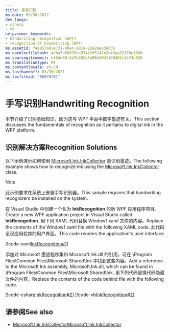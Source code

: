 ```yaml
---
title: 手写识别
ms.date: 03/30/2017
dev_langs:
- csharp
- vb
helpviewer_keywords:
- handwriting recognition [WPF]
- recognition of handwriting [WPF]
ms.assetid: f4e8576d-e731-4bac-9818-22e2ae636636
ms.openlocfilehash: 4c0a5a50695ee3742f0524142e49aa32f70e166d
ms.sourcegitcommit: bf5dd80f4d7b202afa90e90d1148402c5474d826
ms.translationtype: MT
ms.contentlocale: zh-CN
ms.lasthandoff: 03/30/2021
ms.locfileid: "96970701"
---
```

# <a name="handwriting-recognition"></a><span data-ttu-id="db036-102">手写识别</span><span class="sxs-lookup"><span data-stu-id="db036-102">Handwriting Recognition</span></span>

<span data-ttu-id="db036-103">本节介绍了识别基础知识，因为这与 WPF 平台中数字墨迹有关。</span><span class="sxs-lookup"><span data-stu-id="db036-103">This section discusses the fundamentals of recognition as it pertains to digital ink in the WPF platform.</span></span>  
  
## <a name="recognition-solutions"></a><span data-ttu-id="db036-104">识别解决方案</span><span class="sxs-lookup"><span data-stu-id="db036-104">Recognition Solutions</span></span>  

 <span data-ttu-id="db036-105">以下示例演示如何使用 [Microsoft.Ink.InkCollector](/previous-versions/dotnet/netframework-3.5/ms583683(v=vs.90)) 类识别墨迹。</span><span class="sxs-lookup"><span data-stu-id="db036-105">The following example shows how to recognize ink using the [Microsoft.Ink.InkCollector](/previous-versions/dotnet/netframework-3.5/ms583683(v=vs.90)) class.</span></span>  
  
> [!NOTE]
> <span data-ttu-id="db036-106">此示例要求在系统上安装手写识别器。</span><span class="sxs-lookup"><span data-stu-id="db036-106">This sample requires that handwriting recognizers be installed on the system.</span></span>  
  
 <span data-ttu-id="db036-107">在 Visual Studio 中创建一个名为 **InkRecognition** 的新 WPF 应用程序项目。</span><span class="sxs-lookup"><span data-stu-id="db036-107">Create a new WPF application project in Visual Studio called **InkRecognition**.</span></span> <span data-ttu-id="db036-108">用下列 XAML 代码替换 Window1.xaml 文件的内容。</span><span class="sxs-lookup"><span data-stu-id="db036-108">Replace the contents of the Window1.xaml file with the following XAML code.</span></span> <span data-ttu-id="db036-109">此代码呈现应用程序的用户界面。</span><span class="sxs-lookup"><span data-stu-id="db036-109">This code renders the application's user interface.</span></span>  
  
 [!code-xaml[InkRecognition#1](~/samples/snippets/csharp/VS_Snippets_Wpf/InkRecognition/CSharp/Window1.xaml#1)]  
  
 <span data-ttu-id="db036-110">添加对 Microsoft 墨迹程序集和 Microsoft.Ink.dll 的引用，可在 \Program Files\Common Files\Microsoft Shared\Ink 中找到这些内容。</span><span class="sxs-lookup"><span data-stu-id="db036-110">Add a reference to the Microsoft Ink assembly, Microsoft.Ink.dll, which can be found in \Program Files\Common Files\Microsoft Shared\Ink.</span></span> <span data-ttu-id="db036-111">用下列代码替换代码隐藏文件的内容。</span><span class="sxs-lookup"><span data-stu-id="db036-111">Replace the contents of the code behind file with the following code.</span></span>  
  
 [!code-csharp[InkRecognition#2](~/samples/snippets/csharp/VS_Snippets_Wpf/InkRecognition/CSharp/Window1.xaml.cs#2)]
 [!code-vb[InkRecognition#2](~/samples/snippets/visualbasic/VS_Snippets_Wpf/InkRecognition/VisualBasic/Window1.xaml.vb#2)]  
  
## <a name="see-also"></a><span data-ttu-id="db036-112">请参阅</span><span class="sxs-lookup"><span data-stu-id="db036-112">See also</span></span>

- <span data-ttu-id="db036-113">[Microsoft.Ink.InkCollector](/previous-versions/dotnet/netframework-3.5/ms583683(v=vs.90))</span><span class="sxs-lookup"><span data-stu-id="db036-113">[Microsoft.Ink.InkCollector](/previous-versions/dotnet/netframework-3.5/ms583683(v=vs.90))</span></span>
